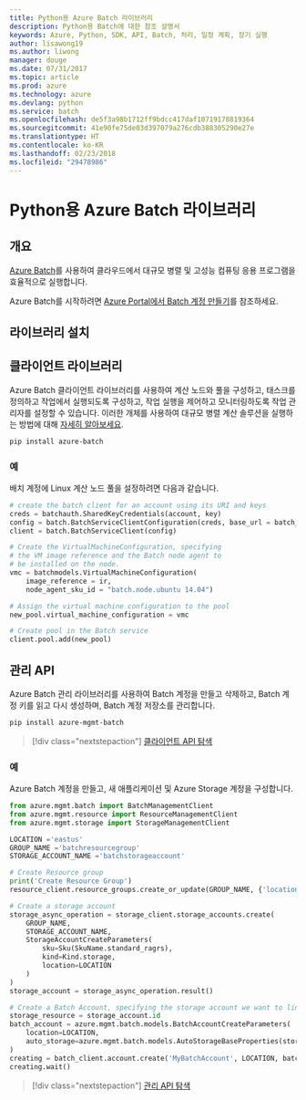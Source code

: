 ```yaml
---
title: Python용 Azure Batch 라이브러리
description: Python용 Batch에 대한 참조 설명서
keywords: Azure, Python, SDK, API, Batch, 처리, 일정 계획, 장기 실행
author: lisawong19
ms.author: liwong
manager: douge
ms.date: 07/31/2017
ms.topic: article
ms.prod: azure
ms.technology: azure
ms.devlang: python
ms.service: batch
ms.openlocfilehash: de5f3a98b1712ff9bdcc417daf10719178819364
ms.sourcegitcommit: 41e90fe75de03d397079a276cdb388305290e27e
ms.translationtype: HT
ms.contentlocale: ko-KR
ms.lasthandoff: 02/23/2018
ms.locfileid: "29478986"
---
```

# <a name="azure-batch-libraries-for-python"></a>Python용 Azure Batch 라이브러리

## <a name="overview"></a>개요

[Azure Batch](/azure/batch/batch-technical-overview)를 사용하여 클라우드에서 대규모 병렬 및 고성능 컴퓨팅 응용 프로그램을 효율적으로 실행합니다.   

Azure Batch를 시작하려면 [Azure Portal에서 Batch 계정 만들기](/azure/batch/batch-account-create-portal)를 참조하세요.

## <a name="install-the-libraries"></a>라이브러리 설치

## <a name="client-library"></a>클라이언트 라이브러리
Azure Batch 클라이언트 라이브러리를 사용하여 계산 노드와 풀을 구성하고, 태스크를 정의하고 작업에서 실행되도록 구성하고, 작업 실행을 제어하고 모니터링하도록 작업 관리자를 설정할 수 있습니다. 이러한 개체를 사용하여 대규모 병렬 계산 솔루션을 실행하는 방법에 대해 [자세히 알아보세요](/azure/batch/batch-api-basics).

```bash
pip install azure-batch
```
### <a name="example"></a>예

배치 계정에 Linux 계산 노드 풀을 설정하려면 다음과 같습니다.

```python
# create the batch client for an account using its URI and keys
creds = batchauth.SharedKeyCredentials(account, key)
config = batch.BatchServiceClientConfiguration(creds, base_url = batch_url)
client = batch.BatchServiceClient(config)

# Create the VirtualMachineConfiguration, specifying
# the VM image reference and the Batch node agent to
# be installed on the node.
vmc = batchmodels.VirtualMachineConfiguration(
    image_reference = ir,
    node_agent_sku_id = "batch.node.ubuntu 14.04")

# Assign the virtual machine configuration to the pool
new_pool.virtual_machine_configuration = vmc

# Create pool in the Batch service
client.pool.add(new_pool)
```

## <a name="management-api"></a>관리 API
Azure Batch 관리 라이브러리를 사용하여 Batch 계정을 만들고 삭제하고, Batch 계정 키를 읽고 다시 생성하며, Batch 계정 저장소를 관리합니다.

```bash
pip install azure-mgmt-batch
```
> [!div class="nextstepaction"]
> [클라이언트 API 탐색](/python/api/overview/azure/batch/client)

### <a name="example"></a>예
Azure Batch 계정을 만들고, 새 애플리케이션 및 Azure Storage 계정을 구성합니다.

```python
from azure.mgmt.batch import BatchManagementClient
from azure.mgmt.resource import ResourceManagementClient
from azure.mgmt.storage import StorageManagementClient

LOCATION ='eastus'
GROUP_NAME ='batchresourcegroup'
STORAGE_ACCOUNT_NAME ='batchstorageaccount'

# Create Resource group
print('Create Resource Group')
resource_client.resource_groups.create_or_update(GROUP_NAME, {'location': LOCATION})

# Create a storage account
storage_async_operation = storage_client.storage_accounts.create(
    GROUP_NAME,
    STORAGE_ACCOUNT_NAME,
    StorageAccountCreateParameters(
        sku=Sku(SkuName.standard_ragrs),
        kind=Kind.storage,
        location=LOCATION
    )
)
storage_account = storage_async_operation.result()

# Create a Batch Account, specifying the storage account we want to link
storage_resource = storage_account.id
batch_account = azure.mgmt.batch.models.BatchAccountCreateParameters(
    location=LOCATION,
    auto_storage=azure.mgmt.batch.models.AutoStorageBaseProperties(storage_resource)
)
creating = batch_client.account.create('MyBatchAccount', LOCATION, batch_account)
creating.wait()
```

> [!div class="nextstepaction"]
> [관리 API 탐색](/python/api/overview/azure/batch/management)